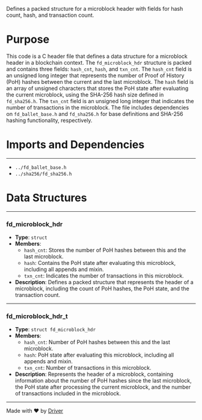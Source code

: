<!--------------------------------------------------------------------------------->
<!-- IMPORTANT: This file is auto-generated by Driver (https://driver.ai). -------->
<!-- Manual edits may be overwritten on future commits. --------------------------->
<!--------------------------------------------------------------------------------->

Defines a packed structure for a microblock header with fields for hash count, hash, and transaction count.

# Purpose
This code is a C header file that defines a data structure for a microblock header in a blockchain context. The `fd_microblock_hdr` structure is packed and contains three fields: `hash_cnt`, `hash`, and `txn_cnt`. The `hash_cnt` field is an unsigned long integer that represents the number of Proof of History (PoH) hashes between the current and the last microblock. The `hash` field is an array of unsigned characters that stores the PoH state after evaluating the current microblock, using the SHA-256 hash size defined in `fd_sha256.h`. The `txn_cnt` field is an unsigned long integer that indicates the number of transactions in the microblock. The file includes dependencies on `fd_ballet_base.h` and `fd_sha256.h` for base definitions and SHA-256 hashing functionality, respectively.
# Imports and Dependencies

---
- `../fd_ballet_base.h`
- `../sha256/fd_sha256.h`


# Data Structures

---
### fd\_microblock\_hdr
- **Type**: ``struct``
- **Members**:
    - `hash_cnt`: Stores the number of PoH hashes between this and the last microblock.
    - `hash`: Contains the PoH state after evaluating this microblock, including all appends and mixin.
    - `txn_cnt`: Indicates the number of transactions in this microblock.
- **Description**: Defines a packed structure that represents the header of a microblock, including the count of PoH hashes, the PoH state, and the transaction count.


---
### fd\_microblock\_hdr\_t
- **Type**: ``struct fd_microblock_hdr``
- **Members**:
    - ``hash_cnt``: Number of PoH hashes between this and the last microblock.
    - ``hash``: PoH state after evaluating this microblock, including all appends and mixin.
    - ``txn_cnt``: Number of transactions in this microblock.
- **Description**: Represents the header of a microblock, containing information about the number of PoH hashes since the last microblock, the PoH state after processing the current microblock, and the number of transactions included in the microblock.



---
Made with ❤️ by [Driver](https://www.driver.ai/)